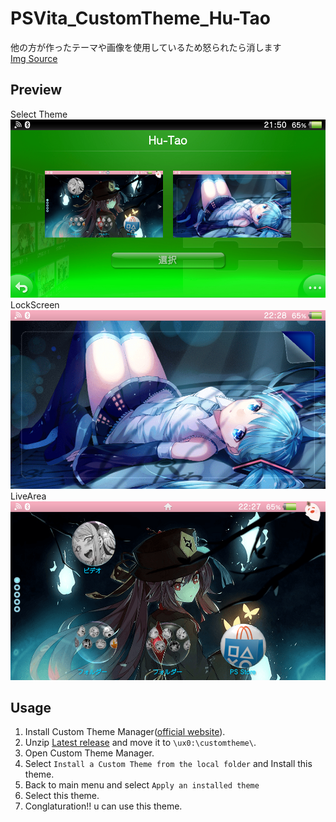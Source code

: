 # PSVita_CustomTheme_Hu-Tao
他の方が作ったテーマや画像を使用しているため怒られたら消します  
[Img Source](https://danbooru.donmai.us/posts/4672308)
## Preview
Select Theme
![選択画面](https://github.com/Yuu-golang/PSVita_CustomTheme_Hu-Tao/blob/main/Previews/2022-11-19-215038-561665.png)
LockScreen
![ロック画面](https://github.com/Yuu-golang/PSVita_CustomTheme_Hu-Tao/blob/main/Previews/2022-11-19-222818-740266.png)
LiveArea
![ライブエリア](https://github.com/Yuu-golang/PSVita_CustomTheme_Hu-Tao/blob/main/Previews/2022-11-19-222802-559128.png)

## Usage
1. Install Custom Theme Manager([official website](http://redsquirrel87.altervista.org/doku.php/custom-themes-manager)).
1. Unzip [Latest release](https://github.com/Yuu-golang/PSVita_CustomTheme_Hu-Tao/releases/download/1.0/Hu-Tao_Theme.zip) and move it to ``\ux0:\customtheme\``.
1. Open Custom Theme Manager.
1. Select ``Install a Custom Theme from the local folder`` and Install this theme.
1. Back to main menu and select ``Apply an installed theme``
1. Select this theme.
1. Conglaturation!! u can use this theme.
